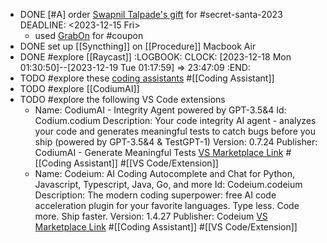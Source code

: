 - DONE [#A] order [Swapnil Talpade's gift](https://www.dailyobjects.com/dailyobjects-mumbai-city-tag-stride-2-0-case-cover-for-iphone-14/dp?f=pid~STRD-2-0-MUMB-CITY-TAG-DOB-AP-IPH14&s=referer~lp) for #secret-santa-2023
  DEADLINE: <2023-12-15 Fri>
	- used [GrabOn](https://www.grabon.in/dailyobjects-coupons/) for #coupon
- DONE set up [[Syncthing]] on [[Procedure]] Macbook Air
- DONE #explore [[Raycast]]
  :LOGBOOK:
  CLOCK: [2023-12-18 Mon 01:30:50]--[2023-12-19 Tue 01:17:59] =>  23:47:09
  :END:
- TODO #explore these [coding assistants](https://sourceforge.net/software/ai-coding-assistants/) #[[Coding Assistant]]
- TODO #explore [[CodiumAI]]
- TODO #explore the following VS Code extensions
	- Name: CodiumAI - Integrity Agent powered by GPT-3.5&4
	  Id: Codium.codium
	  Description: Your code integrity AI agent - analyzes your code and generates meaningful tests to catch bugs before you ship (powered by GPT-3.5&4 & TestGPT-1)
	  Version: 0.7.24
	  Publisher: CodiumAI - Generate Meaningful Tests
	  [VS Marketplace Link](https://marketplace.visualstudio.com/items?itemName=Codium.codium) #[[Coding Assistant]] #[[VS Code/Extension]]
	- Name: Codeium: AI Coding Autocomplete and Chat for Python, Javascript, Typescript, Java, Go, and more
	  Id: Codeium.codeium
	  Description: The modern coding superpower: free AI code acceleration plugin for your favorite languages. Type less. Code more. Ship faster.
	  Version: 1.4.27
	  Publisher: Codeium
	  [VS Marketplace Link](https://marketplace.visualstudio.com/items?itemName=Codeium.codeium) #[[Coding Assistant]] #[[VS Code/Extension]]